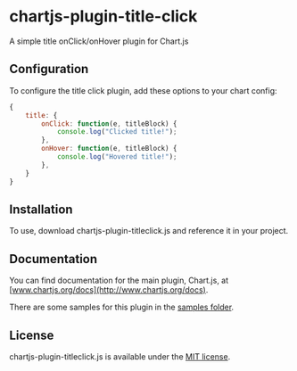 # chartjs-plugin-title-click

A simple title onClick/onHover plugin for Chart.js

## Configuration

To configure the title click plugin, add these options to your chart config:

```javascript
{
    title: {
        onClick: function(e, titleBlock) {
            console.log("Clicked title!");
        },
        onHover: function(e, titleBlock) {
            console.log("Hovered title!");  
        },
    }
}
```

## Installation

To use, download chartjs-plugin-titleclick.js and reference it in your project.

## Documentation

You can find documentation for the main plugin, Chart.js, at [www.chartjs.org/docs](http://www.chartjs.org/docs).

There are some samples for this plugin in the [samples folder](samples).

## License

chartjs-plugin-titleclick.js is available under the [MIT license](http://opensource.org/licenses/MIT).